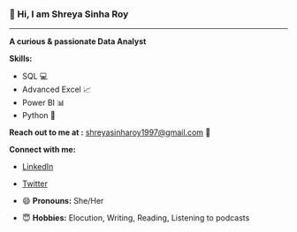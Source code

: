 ### **👋 Hi, I am Shreya Sinha Roy**
---
  
  **A curious & passionate Data Analyst**

  **Skills:**
  - SQL 💻
  - Advanced Excel 📈
  - Power BI 📊
  - Python 🐍

 **Reach out to me at :** shreyasinharoy1997@gmail.com 📧

**Connect with me:**
  
  - [LinkedIn](https://www.linkedin.com/in/shreya-sinha-roy/)
  - [Twitter](https://x.com/sinharoy7991)
    
- 😄 **Pronouns:** She/Her
- 😇 **Hobbies:** Elocution, Writing, Reading, Listening to podcasts


<!---
theshreyasinharoy/theshreyasinharoy is a ✨ special ✨ repository because its `README.md` (this file) appears on your GitHub profile.
You can click the Preview link to take a look at your changes.
--->
